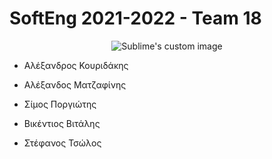 # SoftEng 2021-2022 - Team 18

<p align="center">
  <img src="https://user-images.githubusercontent.com/62433719/146981166-1fd8e777-4346-4524-a9ed-80292cba6030.png?raw=true" alt="Sublime's custom image"/>
</p>

- Αλέξανδρος Κουριδάκης

- Αλέξανδος Ματζαφίνης

- Σίμος Ποργιώτης 

- Βικέντιος Βιτάλης

- Στέφανος Τσώλος
